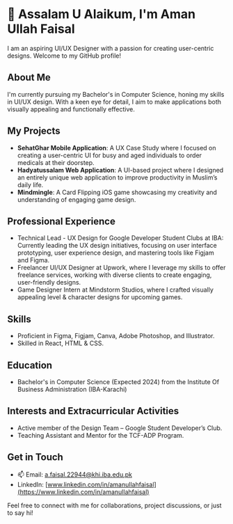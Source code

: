 # 👋 Assalam U Alaikum, I'm Aman Ullah Faisal

I am an aspiring UI/UX Designer with a passion for creating user-centric designs. Welcome to my GitHub profile!

## About Me
I'm currently pursuing my Bachelor's in Computer Science, honing my skills in UI/UX design. With a keen eye for detail, I aim to make applications both visually appealing and functionally effective.

## My Projects
- **SehatGhar Mobile Application**: A UX Case Study where I focused on creating a user-centric UI for busy and aged individuals to order medicals at their doorstep.
- **Hadyatussalam Web Application**: A UI-based project where I designed an entirely unique web application to improve productivity in Muslim’s daily life.
- **Mindmingle**: A Card Flipping iOS game showcasing my creativity and understanding of engaging game design.

## Professional Experience
- Technical Lead - UX Design for Google Developer Student Clubs at IBA: Currently leading the UX design initiatives, focusing on user interface prototyping, user experience design, and mastering tools like Figjam and Figma.
- Freelancer UI/UX Designer at Upwork, where I leverage my skills to offer freelance services, working with diverse clients to create engaging, user-friendly designs.
- Game Designer Intern at Mindstorm Studios, where I crafted visually appealing level & character designs for upcoming games.

## Skills
- Proficient in Figma, Figjam, Canva, Adobe Photoshop, and Illustrator.
- Skilled in React, HTML & CSS.

## Education
- Bachelor's in Computer Science (Expected 2024) from the Institute Of Business Administration (IBA-Karachi)

## Interests and Extracurricular Activities
- Active member of the Design Team – Google Student Developer’s Club.
- Teaching Assistant and Mentor for the TCF-ADP Program.

## Get in Touch
- 📫 Email: [a.faisal.22944@khi.iba.edu.pk](mailto:a.faisal.22944@khi.iba.edu.pk)
- LinkedIn: [www.linkedin.com/in/amanullahfaisal](https://www.linkedin.com/in/amanullahfaisal)

Feel free to connect with me for collaborations, project discussions, or just to say hi!


